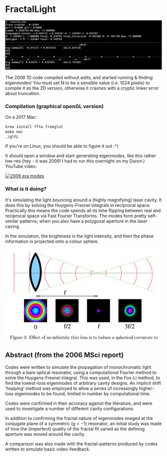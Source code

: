 # FractalLight

![1D simulation](cavity_sim.png)

The 2006 1D code compiled without edits, and started running & finding eigenmodes! You must set N to be a sensible value (i.e. 1024 pixels) to compile it as the 2D version, otherwise it crashes with a cryptic linker error about truncation.

### Compilation (graphical openGL version)

On a 2017 Mac:
```
brew install fftw freeglut
make mac
./glFL
```

If you're on Linux, you should be able to figure it out :^)

It should open a window and start generating eigenmodes, like this rather low-res (hey - it was 2006! I had to run this overnight on my Duron.) YouTube video. 

[![2006 era modes](http://img.youtube.com/vi/-dJPs1nPTjM/0.jpg)](http://www.youtube.com/watch?v=-dJPs1nPTjM)

### What is it doing?

It's simulating the light bouncing around a (highly magnifying) laser cavity. It does this by solving the Huygens-Fresnel integrals in reciprocal space. Practically this means the code spends all its time flipping between real and reciprocal space via Fast Fourier Transforms. The modes form pretty self-similar patterns, when you also have a polygonal aperture in the laser caving.

In the simulation, the brightness is the light intensity, and then the phase information is projected onto a colour sphere.

![Lens description](lens.png)


## Abstract (from the 2006 MSci report)

Codes were written to simulate the propagation of monochromatic light
through a bare optical resonator, using a computational Fourier method to
solve the Huygens-Fresnel integral. This was used, in the Fox-Li method, to
find the lowest-loss eigenmodes of arbitrary cavity designs. An implicit shift
‘hopping’ method was employed to allow a series of increasingly higher-loss
eigenmodes to be found, limited in number by computational time.

Codes were confirmed in their accuracy against the literature, and were
used to investigate a number of different cavity configurations.

In addition to confirming the fractal nature of eigenmodes imaged at the
conjugate plane of a symmetric (g < −1) resonator, an initial study was
made of how the (imperfect) quality of the fractal fit varied as the defining
aperture was moved around the cavity.

A comparison was also made with the fractal-patterns produced by codes
written to simulate basic video-feedback.
